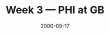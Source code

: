 ---
layout: game
title: Week 3 — PHI at GB
season: 2000
game_id: 2000_03_PHI_GB
week: 3
date: 2000-09-17
home_team: GB
away_team: PHI
final_home: 6
final_away: 3
pbp_url: /assets/data/pbp/2000/2000_03_PHI_GB.csv.gz
---
